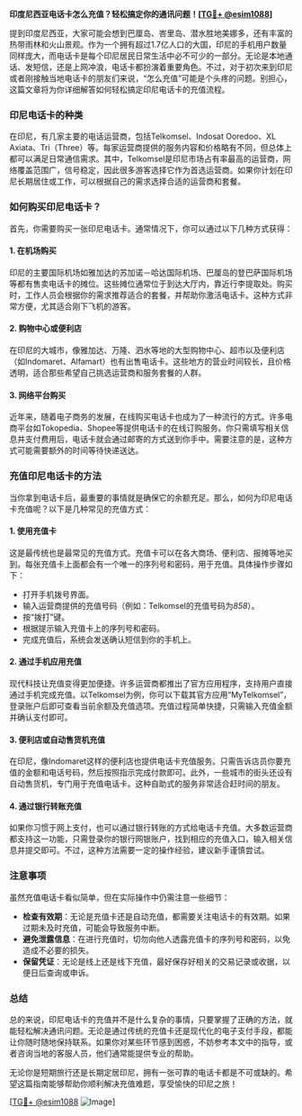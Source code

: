 **印度尼西亚电话卡怎么充值？轻松搞定你的通讯问题！[[TG💪+ @esim1088](https://t.me/s/esim1088)]**

提到印度尼西亚，大家可能会想到巴厘岛、峇里岛、潜水胜地美娜多，还有丰富的热带雨林和火山景观。作为一个拥有超过1.7亿人口的大国，印尼的手机用户数量同样庞大，而电话卡是每个印尼居民日常生活中必不可少的一部分。无论是本地通话、发短信，还是上网冲浪，电话卡都扮演着重要角色。不过，对于初次来到印尼或者刚接触当地电话卡的朋友们来说，“怎么充值”可能是个头疼的问题。别担心，这篇文章将为你详细解答如何轻松搞定印尼电话卡的充值流程。

### 印尼电话卡的种类

在印尼，有几家主要的电话运营商，包括Telkomsel、Indosat Ooredoo、XL Axiata、Tri（Three）等。每家运营商提供的服务内容和价格略有不同，但总体上都可以满足日常通信需求。其中，Telkomsel是印尼市场占有率最高的运营商，网络覆盖范围广，信号稳定，因此很多游客选择它作为首选运营商。如果你计划在印尼长期居住或工作，可以根据自己的需求选择合适的运营商和套餐。

### 如何购买印尼电话卡？

首先，你需要购买一张印尼电话卡。通常情况下，你可以通过以下几种方式获得：

#### 1. 在机场购买
印尼的主要国际机场如雅加达的苏加诺－哈达国际机场、巴厘岛的登巴萨国际机场等都有售卖电话卡的摊位。这些摊位通常位于到达大厅内，靠近行李提取处。购买时，工作人员会根据你的需求推荐适合的套餐，并帮助你激活电话卡。这种方式非常方便，尤其适合刚下飞机的游客。

#### 2. 购物中心或便利店
在印尼的大城市，像雅加达、万隆、泗水等地的大型购物中心、超市以及便利店（如Indomaret、Alfamart）也有出售电话卡。这些地方的营业时间较长，且价格透明，适合那些希望自己挑选运营商和服务套餐的人群。

#### 3. 网络平台购买
近年来，随着电子商务的发展，在线购买电话卡也成为了一种流行的方式。许多电商平台如Tokopedia、Shopee等提供电话卡的在线订购服务。你只需填写相关信息并支付费用后，电话卡就会通过邮寄的方式送到你手中。需要注意的是，这种方式可能需要额外的时间等待快递送达。

### 充值印尼电话卡的方法

当你拿到电话卡后，最重要的事情就是确保它的余额充足。那么，如何为印尼电话卡充值呢？以下是几种常见的充值方式：

#### 1. **使用充值卡**
这是最传统也是最常见的充值方式。充值卡可以在各大商场、便利店、报摊等地买到。每张充值卡上面都会有一个唯一的序列号和密码，用于充值。具体操作步骤如下：
- 打开手机拨号界面。
- 输入运营商提供的充值号码（例如：Telkomsel的充值号码为*858*）。
- 按“拨打”键。
- 根据提示输入充值卡上的序列号和密码。
- 完成充值后，系统会发送确认短信到你的手机上。

#### 2. **通过手机应用充值**
现代科技让充值变得更加便捷。许多运营商都推出了官方应用程序，支持用户直接通过手机完成充值。以Telkomsel为例，你可以下载其官方应用“MyTelkomsel”，登录账户后即可查看当前余额及充值选项。充值过程简单快捷，只需输入充值金额并确认支付即可。

#### 3. **便利店或自动售货机充值**
在印尼，像Indomaret这样的便利店也提供电话卡充值服务。只需告诉店员你要充值的金额和电话号码，然后按照指示完成付款即可。此外，一些城市的街头还设有自动售货机，专门用于充值电话卡。这种自助式的服务非常适合赶时间的朋友。

#### 4. **通过银行转账充值**
如果你习惯于网上支付，也可以通过银行转账的方式给电话卡充值。大多数运营商都支持这一功能，只需登录你的银行网银账户，找到相应的充值入口，输入相关信息并提交即可。不过，这种方法需要一定的操作经验，建议新手谨慎尝试。

### 注意事项

虽然充值电话卡看似简单，但在实际操作中仍需注意一些细节：

- **检查有效期**：无论是充值卡还是自动充值，都需要关注电话卡的有效期。如果过期未及时充值，可能会导致服务中断。
- **避免泄露信息**：在进行充值时，切勿向他人透露充值卡的序列号和密码，以免造成不必要的损失。
- **保留凭证**：无论是线上还是线下充值，最好保存好相关的交易记录或收据，以便日后查询或申诉。

### 总结

总的来说，印尼电话卡的充值并不是什么复杂的事情，只要掌握了正确的方法，就能轻松解决通讯问题。无论是通过传统的充值卡还是现代化的电子支付手段，都能让你随时随地保持联系。如果你对某些环节感到困惑，不妨参考本文中的指导，或者咨询当地的客服人员，他们通常能提供专业的帮助。

无论你是短期旅行还是长期定居印尼，拥有一张可靠的电话卡都是不可或缺的。希望这篇指南能够帮助你顺利解决充值难题，享受愉快的印尼之旅！

[[TG💪+ @esim1088](https://t.me/s/esim1088) ![Image](https://i.postimg.cc/4NQfJmqS/Snipaste-2025-05-13-00-14-12.png)]